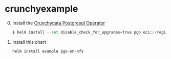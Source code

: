 # crunchyexample

0. Install the [Crunchydata Postgresql Operator](https://access.crunchydata.com/documentation/postgres-operator/latest/installation/helm)

   ```python
   $ helm install --set disable_check_for_upgrades=true pgo oci://registry.developers.crunchydata.com/crunchydata/pgo --version 5.5.2
   ```
   
1. Install this chart

    ```python
    helm install example pgo-on-nfs
    ```
